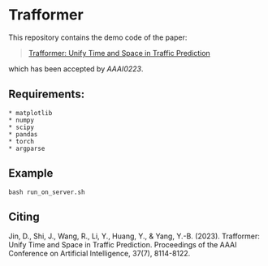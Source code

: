 # Trafformer
This repository contains the demo code of the paper:
>[Trafformer: Unify Time and Space in Traffic Prediction](https://doi.org/10.1609/aaai.v37i7.25980)

which has been accepted by *AAAI0223*.
## Requirements:
```text
* matplotlib
* numpy
* scipy
* pandas
* torch
* argparse
```
## Example

```
bash run_on_server.sh
```
## Citing
Jin, D., Shi, J., Wang, R., Li, Y., Huang, Y., & Yang, Y.-B. (2023). Trafformer: Unify Time and Space in Traffic Prediction. Proceedings of the AAAI Conference on Artificial Intelligence, 37(7), 8114-8122.
